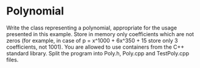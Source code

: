 # Polynomial

Write the class representing a polynomial, appropriate for the usage presented in this example.
Store in memory only coefficients which are not zeros (for example, in case of p = x^1000 + 6x^350 + 15 store only 3 coefficients, not 1001).
You are allowed to use containers from the C++ standard library.
Split the program into Poly.h, Poly.cpp and TestPoly.cpp files. 